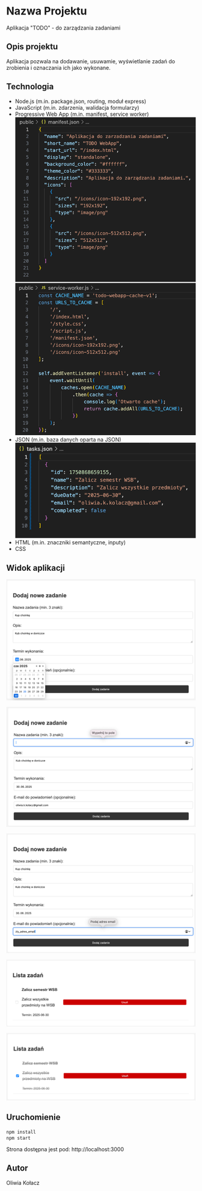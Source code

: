 # Nazwa Projektu

Aplikacja "TODO" - do zarządzania zadaniami

## Opis projektu

Aplikacja pozwala na dodawanie, usuwamie, wyświetlanie zadań do zrobienia i oznaczania ich jako wykonane.

## Technologia

+ Node.js (m.in. package.json, routing, moduł express)
+ JavaScript (m.in. zdarzenia, walidacja formularzy)
+ Progressive Web App (m.in. manifest, service worker)
![Manifest](img/manifest.png)
![Service Worker](img/serviceworker.png)
+ JSON (m.in. baza danych oparta na JSON)
![JSON](img/json.png)
+ HTML (m.in. znaczniki semantyczne, inputy)
+ CSS


## Widok aplikacji

![Widok aplikacji](img/app.png)

![Widok aplikacji](img/app2.png)

![Widok aplikacji](img/app3.png)

![Widok aplikacji](img/app4.png)

![Widok aplikacji](img/app5.png)

## Uruchomienie

```
npm install
npm start
```

Strona dostępna jest pod: http://localhost:3000

## Autor

Oliwia Kołacz